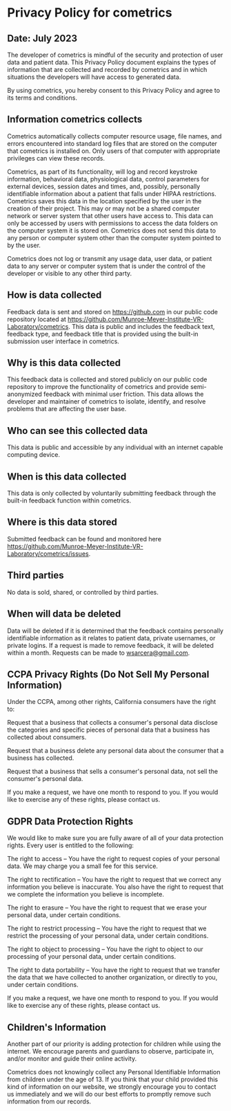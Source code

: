 # Privacy Policy for cometrics
## Date: July 2023

The developer of cometrics is mindful of the security and protection of user data and patient data.  This Privacy Policy document explains the types of information that are collected and recorded by cometrics and in which situations the developers will have access to generated data.

By using cometrics, you hereby consent to this Privacy Policy and agree to its terms and conditions.

## Information cometrics collects

Cometrics automatically collects computer resource usage, file names, and errors encountered into standard log files that are stored on the computer that cometrics is installed on.  Only users of that computer with appropriate privileges can view these records.

Cometrics, as part of its functionality, will log and record keystroke information, behavioral data, physiological data, control parameters for external devices, session dates and times, and, possibly, personally identifiable information about a patient that falls under HIPAA restrictions.  Cometrics saves this data in the location specified by the user in the creation of their project.  This may or may not be a shared computer network or server system that other users have access to.  This data can only be accessed by users with permissions to access the data folders on the computer system it is stored on.  Cometrics does not send this data to any person or computer system other than the computer system pointed to by the user.  

Cometrics does not log or transmit any usage data, user data, or patient data to any server or computer system that is under the control of the developer or visible to any other third party.  

## How is data collected

Feedback data is sent and stored on https://github.com in our public code repository located at https://github.com/Munroe-Meyer-Institute-VR-Laboratory/cometrics.  This data is public and includes the feedback text, feedback type, and feedback title that is provided using the built-in submission user interface in cometrics.

## Why is this data collected

This feedback data is collected and stored publicly on our public code repository to improve the functionality of cometrics and provide semi-anonymized feedback with minimal user friction.  This data allows the developer and maintainer of cometrics to isolate, identify, and resolve problems that are affecting the user base. 

## Who can see this collected data

This data is public and accessible by any individual with an internet capable computing device.

## When is this data collected

This data is only collected by voluntarily submitting feedback through the built-in feedback function within cometrics.

## Where is this data stored

Submitted feedback can be found and monitored here https://github.com/Munroe-Meyer-Institute-VR-Laboratory/cometrics/issues.

## Third parties

No data is sold, shared, or controlled by third parties.  

## When will data be deleted

Data will be deleted if it is determined that the feedback contains personally identifiable information as it relates to patient data, private usernames, or private logins.  If a request is made to remove feedback, it will be deleted within a month.  Requests can be made to wsarcera@gmail.com.

## CCPA Privacy Rights (Do Not Sell My Personal Information)

Under the CCPA, among other rights, California consumers have the right to:

Request that a business that collects a consumer's personal data disclose the categories and specific pieces of personal data that a business has collected about consumers.

Request that a business delete any personal data about the consumer that a business has collected.

Request that a business that sells a consumer's personal data, not sell the consumer's personal data.

If you make a request, we have one month to respond to you. If you would like to exercise any of these rights, please contact us.

## GDPR Data Protection Rights

We would like to make sure you are fully aware of all of your data protection rights. Every user is entitled to the following:
 
The right to access – You have the right to request copies of your personal data. We may charge you a small fee for this service.

The right to rectification – You have the right to request that we correct any information you believe is inaccurate. You also have the right to request that we complete the information you believe is incomplete.

The right to erasure – You have the right to request that we erase your personal data, under certain conditions.

The right to restrict processing – You have the right to request that we restrict the processing of your personal data, under certain conditions.

The right to object to processing – You have the right to object to our processing of your personal data, under certain conditions.

The right to data portability – You have the right to request that we transfer the data that we have collected to another organization, or directly to you, under certain conditions.

If you make a request, we have one month to respond to you. If you would like to exercise any of these rights, please contact us.

## Children's Information

Another part of our priority is adding protection for children while using the internet. We encourage parents and guardians to observe, participate in, and/or monitor and guide their online activity.

Cometrics does not knowingly collect any Personal Identifiable Information from children under the age of 13. If you think that your child provided this kind of information on our website, we strongly encourage you to contact us immediately and we will do our best efforts to promptly remove such information from our records.
